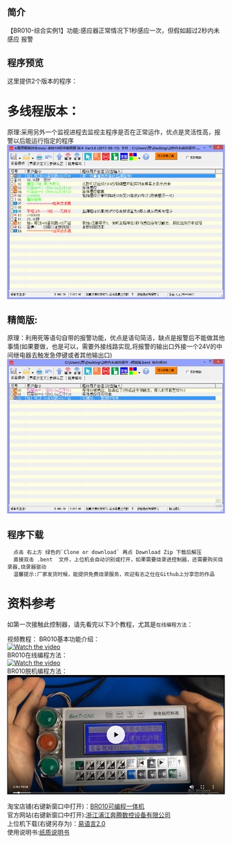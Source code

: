 
## 简介
【BR010-综合实例1】功能:感应器正常情况下1秒感应一次，但假如超过2秒内未感应 报警
## 程序预览
这里提供2个版本的程序：
# 多线程版本：
原理:采用另外一个监视进程去监视主程序是否在正常运作，优点是灵活性高，报警以后能运行指定的程序
![image](https://github.com/jia175891641/BR010-exp1/blob/master/%E5%A4%9A%E7%BA%BF%E7%A8%8B%E7%89%88%E6%9C%AC.PNG)
## 精简版:  
原理：利用死等语句自带的报警功能，优点是语句简洁，缺点是报警后不能做其他事情(如果要做，也是可以，需要外接线路实现,将报警的输出口外接一个24V的中间继电器去触发急停键或者其他输出口)  
![image](https://github.com/jia175891641/BR010-exp1/blob/master/%E7%B2%BE%E7%AE%80%E7%89%88.PNG)

## 程序下载
      点击 右上方 绿色的`Clone or download` 再点 Download Zip 下载后解压 
      直接双击 .bent  文件，上位机会自动识别或打开，如果需要烧录进控制器，还需要购买烧录器,烧录器驱动
      温馨提示:厂家发货时候，能提供免费烧录服务，欢迎有志之仕在Github上分享您的作品
# 资料参考
如第一次接触此控制器，请先看完以下3个教程，尤其是`在线编程方法`：

视频教程：
BR010基本功能介绍：  
[![Watch the video](https://img.alicdn.com/imgextra/i3/140795238/TB23Vqhm_vI8KJjSspjXXcgjXXa_!!140795238.png)](http://cloud.video.taobao.com//play/u/140795238/p/2/e/6/t/1/50031896985.mp4)  
BR010在线编程方法：  
[![Watch the video](https://img.alicdn.com/imgextra/i2/140795238/TB2M.dlm0rJ8KJjSspaXXXuKpXa_!!140795238.png)](http://cloud.video.taobao.com//play/u/140795238/p/1/e/6/t/1/50066572897.mp4)  
BR010脱机编程方法：   
[![Watch the video](https://github.com/jia175891641/BR010-VB-/blob/master/%E6%8D%95%E8%8E%B7.PNG)](https://cloud.video.taobao.com//play/u/140795238/p/1/e/6/t/1/50066686709.mp4)  

淘宝店铺(右键新窗口中打开)：[BR010可编程一体机](https://item.taobao.com/item.htm?spm=a1z10.3-c.w4002-4148446461.35.4c0494c0LgyZdJ&id=522079098086)  
官方网站(右键新窗口中打开):[浙江浦江奔腾数控设备有限公司](http://www.btcnc.net/ "点击前往")  
上位机下载(右键另存为)：[易语言2.0](http://www.btcnc.net/web/2moto/Downloads/softBR010.zip "右键再点另存为")  
使用说明书:[纸质说明书](http://www.btcnc.net/web/2moto/Downloads/%E3%80%90BR010%E3%80%91%E5%BF%AB%E9%80%9F%E7%BC%96%E7%A8%8B%E6%8C%87%E5%8D%97%E4%B8%8E%E5%AE%9E%E4%BE%8B.doc)  

